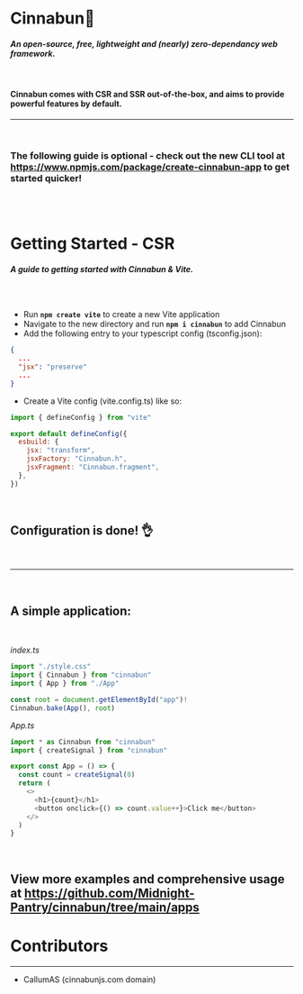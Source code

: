 # **Cinnabun**🥧

#### _An open-source, free, lightweight and (nearly) zero-dependancy web framework._

<br />

#### **Cinnabun comes with CSR and SSR out-of-the-box, and aims to provide powerful features by default.**

---

<br />

### **The following guide is optional - check out the new CLI tool at https://www.npmjs.com/package/create-cinnabun-app to get started quicker!**

<br />
<br />

# Getting Started - **CSR**

###### **_A guide to getting started with Cinnabun & Vite._**

<br />

- Run **`npm create vite`** to create a new Vite application
- Navigate to the new directory and run **`npm i cinnabun`** to add Cinnabun
- Add the following entry to your typescript config (tsconfig.json):

```json
{
  ...
  "jsx": "preserve"
  ...
}
```

- Create a Vite config (vite.config.ts) like so:

```js
import { defineConfig } from "vite"

export default defineConfig({
  esbuild: {
    jsx: "transform",
    jsxFactory: "Cinnabun.h",
    jsxFragment: "Cinnabun.fragment",
  },
})
```

<br />

## **Configuration is done!** 👌

<br />

---

<br />

## **A simple application:**

<br />

_index.ts_

```js
import "./style.css"
import { Cinnabun } from "cinnabun"
import { App } from "./App"

const root = document.getElementById("app")!
Cinnabun.bake(App(), root)
```

_App.ts_

```js
import * as Cinnabun from "cinnabun"
import { createSignal } from "cinnabun"

export const App = () => {
  const count = createSignal(0)
  return (
    <>
      <h1>{count}</h1>
      <button onclick={() => count.value++}>Click me</button>
    </>
  )
}
```

<br />

## View more examples and comprehensive usage at https://github.com/Midnight-Pantry/cinnabun/tree/main/apps

# Contributors

---

- CallumAS (cinnabunjs.com domain)
